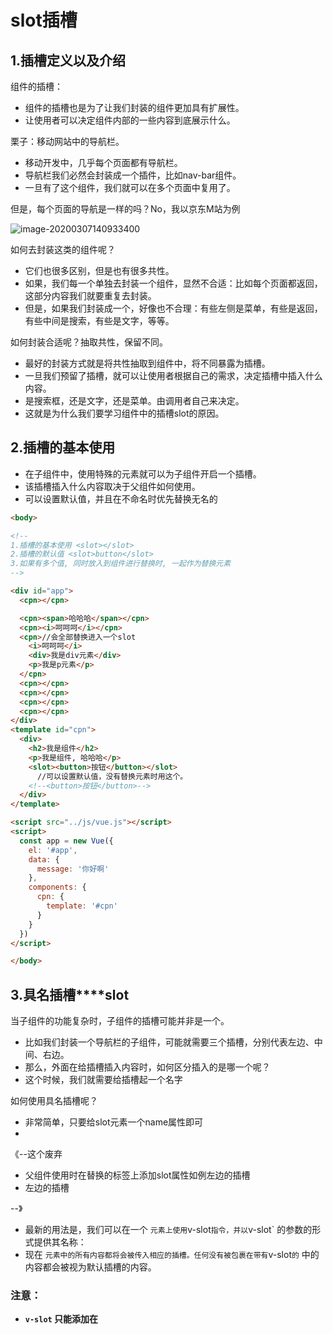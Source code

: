 # **slot**插槽

## 1.插槽定义以及介绍

组件的插槽：

- 组件的插槽也是为了让我们封装的组件更加具有扩展性。
- 让使用者可以决定组件内部的一些内容到底展示什么。

栗子：移动网站中的导航栏。

- 移动开发中，几乎每个页面都有导航栏。
- 导航栏我们必然会封装成一个插件，比如nav-bar组件。
- 一旦有了这个组件，我们就可以在多个页面中复用了。

但是，每个页面的导航是一样的吗？No，我以京东M站为例

![image-20200307140933400](C:\Users\Huo\AppData\Roaming\Typora\typora-user-images\image-20200307140933400.png)

如何去封装这类的组件呢？

- 它们也很多区别，但是也有很多共性。
- 如果，我们每一个单独去封装一个组件，显然不合适：比如每个页面都返回，这部分内容我们就要重复去封装。
- 但是，如果我们封装成一个，好像也不合理：有些左侧是菜单，有些是返回，有些中间是搜索，有些是文字，等等。

如何封装合适呢？抽取共性，保留不同。

- 最好的封装方式就是将共性抽取到组件中，将不同暴露为插槽。
- 一旦我们预留了插槽，就可以让使用者根据自己的需求，决定插槽中插入什么内容。
- 是搜索框，还是文字，还是菜单。由调用者自己来决定。
- 这就是为什么我们要学习组件中的插槽slot的原因。

## 2.插槽的基本使用

- 在子组件中，使用特殊的元素<slot>就可以为子组件开启一个插槽。
- 该插槽插入什么内容取决于父组件如何使用。
- 可以设置默认值，并且在不命名时优先替换无名的

```html
<body>

<!--
1.插槽的基本使用 <slot></slot>
2.插槽的默认值 <slot>button</slot>
3.如果有多个值, 同时放入到组件进行替换时, 一起作为替换元素
-->

<div id="app">
  <cpn></cpn>

  <cpn><span>哈哈哈</span></cpn>
  <cpn><i>呵呵呵</i></cpn>
  <cpn>//会全部替换进入一个slot
    <i>呵呵呵</i>
    <div>我是div元素</div>
    <p>我是p元素</p>
  </cpn>
  <cpn></cpn>
  <cpn></cpn>
  <cpn></cpn>
  <cpn></cpn>
</div>
<template id="cpn">
  <div>
    <h2>我是组件</h2>
    <p>我是组件, 哈哈哈</p>
    <slot><button>按钮</button></slot>
      //可以设置默认值，没有替换元素时用这个。
    <!--<button>按钮</button>-->
  </div>
</template>

<script src="../js/vue.js"></script>
<script>
  const app = new Vue({
    el: '#app',
    data: {
      message: '你好啊'
    },
    components: {
      cpn: {
        template: '#cpn'
      }
    }
  })
</script>

</body>
```

## **3.具名插槽****slot**

当子组件的功能复杂时，子组件的插槽可能并非是一个。

- 比如我们封装一个导航栏的子组件，可能就需要三个插槽，分别代表左边、中间、右边。
- 那么，外面在给插槽插入内容时，如何区分插入的是哪一个呢？
- 这个时候，我们就需要给插槽起一个名字

如何使用具名插槽呢？

- 非常简单，只要给slot元素一个name属性即可
- <slot name='myslot'></slot>

《--这个废弃

- 父组件使用时在替换的标签上添加slot属性如例<span slot="left">左边的插槽</span>
- <span slot="left">左边的插槽</span>

--》

- 最新的用法是，我们可以在一个 ` 元素上使用 `v-slot` 指令，并以 `v-slot` 的参数的形式提供其名称：
- 现在 ` 元素中的所有内容都将会被传入相应的插槽。任何没有被包裹在带有 `v-slot` 的 ` 中的内容都会被视为默认插槽的内容。

### 注意：

-  **`v-slot` 只能添加在<template>上** (只有[一种例外情况](https://cn.vuejs.org/v2/guide/components-slots.html#独占默认插槽的缩写语法))，这一点和已经废弃的 [`slot` attribute](https://cn.vuejs.org/v2/guide/components-slots.html#废弃了的语法) 不同。

- 一个不带 `name` 的 `` 出口会带有隐含的名字“default”。

### 我们来给出一个案例：

这里我们先不对导航组件做非常复杂的封装，先了解具名插槽的用法。

```html
<body>

<div id="app">
  <cpn>
    <template v-slot:header>
    <h1>Here might be a page title</h1>
  </template>

  <p>A paragraph for the main content.</p>
  <p>And another one.</p>

  <template v-slot:footer>
    <p>Here's some contact info</p>
  </template>
  </cpn>
  <cpn></cpn>
</div>


<template id="cpn">
 <div class="container">
  <header>
    <!-- 我们希望把页头放这里 -->
  </header>
  <main>
    <!-- 我们希望把主要内容放这里 -->
  </main>
  <footer>
    <!-- 我们希望把页脚放这里 -->
  </footer>
</div>
</template>

<script src="../js/vue.js"></script>
<script>
  const app = new Vue({
    el: '#app',
    data: {
      message: '你好啊'
    },
    components: {
      cpn: {
        template: '#cpn'
      }
    }
  })
</script>

</body>
```

上面的在最新版

## 4.[作用域插槽](https://cn.vuejs.org/v2/guide/components-slots.html#作用域插槽)

### 作用

让插槽内容能够访问子组件中才有的数据是很有用的

### 用法

例如，设想一个带有如下模板的 `<current-user/>` 组件：

```
<span>
  <slot>{{ user.lastName }}</slot>
</span>
```

我们可能想换掉备用内容，用名而非姓来显示。如下：

```
<current-user>
  {{ user.firstName }}
</current-user>
```

然而上述代码不会正常工作，因为只有 <current-user/> 组件可以访问到 `user` 而我们提供的内容是在父级渲染的。

为了让 `user` 在父级的插槽内容中可用，我们可以将 `user` 作为 <slot> 元素的一个 attribute 绑定上去：

```
<span>
  <slot v-bind:user="user">
    {{ user.lastName }}
  </slot>
</span>
```

绑定在 ``<slot> 元素上的 attribute 被称为**插槽 prop**。现在在父级作用域中，我们可以使用带值的 `v-slot` 来定义我们提供的插槽 prop 的名字：

```
<current-user>
  <template v-slot:default="slotProps">
    {{ slotProps.user.firstName }}
  </template>
</current-user>
```

<template v-slot:default="slotProps"> v-slot: 后面是插槽名=“自定义名”

在这个例子中，我们选择将包含所有插槽 prop 的对象命名为 `slotProps`，但你也可以使用任意你喜欢的名字。



### **注**

**父组件模板的所有东西都会在父级作用域内编译；子组件模板的所有东西都会在子级作用域内编译。**